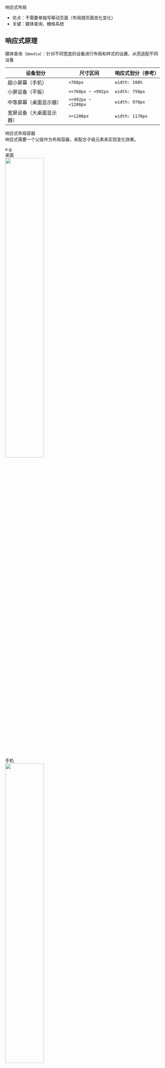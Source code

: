 

响应式布局
+ 优点：不需要单独写移动页面（布局随页面变化变化）
+ 关键：媒体查询、栅格系统

## 响应式原理

媒体查询（`@media`）：针对不同宽度的设备进行布局和样式的设置，从而适配不同设备

设备划分 | 尺寸区间 | 响应式划分（参考）
---     | ---      | ---
超小屏幕（手机）       |  `<768px`             | `width: 100%`
小屏设备（平板）       |  `>=768px ~ <992px`   | `width: 750px`
中等屏幕（桌面显示器）  |  `>=992px ~ <1200px`  | `width: 970px`
宽屏设备（大桌面显示器）|  `>=1200px`           | `width: 1170px`

响应式布局容器<br>
响应式需要一个父级作为布局容器，来配合子级元素来实现变化效果。

e.g.<br>
桌面<br>
<img src="images/auto-learn-bootstrap-20220603104520.png" width=50%/><br>
手机<br>
<img src="images/auto-learn-bootstrap-20220603104537.png" width=50%/>

e.g.
```html
<style>
  .container {
    height: 150px;
    background-color: pink;
    margin: 0 auto;
  }
  /* 超小屏幕 */
  @media screen and (max-width: 767px) {
    .container {
      width: 100%
    }
  }
  /* 小屏设备 */
  @media screen and (min-width: 768px) {
    .container {
      width: 750px
    }
  }
  /* 中等屏幕 */
  @media screen and (min-width: 992px) {
    .container {
      width: 970px
    }
  }
  /* 宽屏设备 */
  @media screen and (min-width: 1200px) {
    .container {
      width: 1170px
    }
  }
</style>
<!-- 响应式，需要一个布局容器 -->
<div class='container'></div>
```

### 案例：响应式导航

pc<br>
<img src="images/auto-learn-bootstrap-20220603110324.png" width=100%/><br>
phone<br>
<img src="images/auto-learn-bootstrap-20220603110254.png" width=100%/>

```html
<style>
  * {
    margin: 0;
    padding: 0;
  }
  ul {
    list-style: none;
  }
  .container {
    width: 750px;
    margin: 0 auto;
  }
  .container ul li {
    float: left;
    width: 93.75px;
    height: 90px;
    background-color: green;
  }
  @media screen and (max-width: 767px) {
    .container {
      width: 100%;
    }
    .container ul li {
      width: 33.33%
    }
  }
</style>
<div class='container'>
  <ul>
    <li>导航栏</li>
    <li>导航栏</li>
    <li>导航栏</li>
    <li>导航栏</li>
    <li>导航栏</li>
    <li>导航栏</li>
    <li>导航栏</li>
    <li>导航栏</li>
  </ul>
</div>
```

## Bootstrap 

+ 中文网：<https://www.bootcss.com/>
+ 官网：<https://getbootstrap.com/>

版本
+ 2.x.x：停止维护、兼容性好、代码不够简洁、功能不够完善。
+ 3.x.x：使用最多（2020）、稳定、但是放弃了IE6~7的维护
+ 4.x.x：...

><https://v3.bootcss.com/css/#overview-normalize>
> <br>
> 为了增强跨浏览器渲染的一致性，我们使用了 Normalize.css，这是由 Nicolas Gallagher 和 Jonathan Neal 维护的一个CSS 重置样式库。

### 开始

基本模板：<https://v3.bootcss.com/getting-started/#template>

```html
<!-- 使用IE最高版本内核渲染 -->
<meta http-equiv="X-UA-Compatible" content="IE=edge">
<!-- 试图的宽度和设备一致，默认的缩放比例和PC端一致，用户不能自行缩放 -->
<meta name="viewport" content="width=device-width, initial-scale=1">
<!-- 👆 meta标签*必须*放在最前面，任何其他内容都*必须*跟随其后！ -->
<title>Bootstrap 101 Template</title>

<!-- Bootstrap -->
<link rel="stylesheet" href="https://stackpath.bootstrapcdn.com/bootstrap/3.4.1/css/bootstrap.min.css" integrity="sha384-HSMxcRTRxnN+Bdg0JdbxYKrThecOKuH5zCYotlSAcp1+c8xmyTe9GYg1l9a69psu" crossorigin="anonymous">

<!-- HTML5 shim 和 Respond.js 是为了让 IE8 支持 HTML5 元素和媒体查询（media queries）功能 -->
<!-- 警告：通过 file:// 协议（就是直接将 html 页面拖拽到浏览器中）访问页面时 Respond.js 不起作用 -->
<!--[if lt IE 9]>
  <script src="https://fastly.jsdelivr.net/npm/html5shiv@3.7.3/dist/html5shiv.min.js"></script>
  <script src="https://fastly.jsdelivr.net/npm/respond.js@1.4.2/dest/respond.min.js"></script>
<![endif]-->

...

<body>
  <h1>你好，世界！</h1>

  <!-- jQuery (Bootstrap 的所有 JavaScript 插件都依赖 jQuery，所以必须放在前边) -->
  <script src="https://fastly.jsdelivr.net/npm/jquery@1.12.4/dist/jquery.min.js" integrity="sha384-nvAa0+6Qg9clwYCGGPpDQLVpLNn0fRaROjHqs13t4Ggj3Ez50XnGQqc/r8MhnRDZ" crossorigin="anonymous"></script>
  <!-- 加载 Bootstrap 的所有 JavaScript 插件。你也可以根据需要只加载单个插件。 -->
  <script src="https://stackpath.bootstrapcdn.com/bootstrap/3.4.1/js/bootstrap.min.js" integrity="sha384-aJ21OjlMXNL5UyIl/XNwTMqvzeRMZH2w8c5cRVpzpU8Y5bApTppSuUkhZXN0VxHd" crossorigin="anonymous"></script>
</body>
```

### 布局容器

Bootstrap 为容器和栅格系统包裹了一个 `.container` 容器（其中一个预定义类）

> `.container` 宽度单位的划分规则与上面一样。
> 还有其他划分规则的预定义类，如 `.container-fluid` 类
> + 流动式布局 `%`
> + 占据全部视点（`viewport`）的容器
> + 适合移动端开发

### 栅格系统

<https://v3.bootcss.com/css/#grid>

**栅格系统**（"grid systems"）是指将页面布局划分为等宽的列，然后通过列数的定义来模块化页面布局。

Bootstrap 提供了一套响应式、移动设备优先的流式栅格系统，随着屏幕或视口（viewpoint）尺寸的增加，系统会自动分为最多<font color='red'>12列</font>


> Bootstrap 里面 container 宽度是固定的，但是不同屏幕下，container 的宽度不同

<img src="images/auto-learn-bootstrap-20220603114711.png" width=100%/>

#### 栅格系统选项参数

<https://v3.bootcss.com/css/#grid-options>

通过下表可以详细查看 Bootstrap 的栅格系统是如何在多种屏幕设备上工作的。

<table>
<tr>
  <th></th>
  <th>超小屏幕 手机 (<768px)</th>
  <th>小屏幕 平板 (≥768px)</th>
  <th>中等屏幕 桌面显示器 (≥992px)</th>
  <th>大屏幕 大桌面显示器 (≥1200px)
</th>
</tr>
<tr>
  <td>栅格系统行为</td>
  <td>总是水平排列</td>
  <td colspan='3'>开始是堆叠在一起的，当大于这些阈值时将变为水平排列C
</td>
</tr>
<tr>
  <td> .container 最大宽度	</td>
  <td>None （自动）	</td>
  <td>750px		</td>
  <td>970px	</td>
  <td>1170px	</td>
</tr>
<tr>
  <td> 类前缀		</td>
<<<<<<< HEAD
  <td>.col-xs-	<br> （extra small）	</td>
  <td>.col-sm-	<br> （small）	</td>
  <td>.col-md-	<br> （medium）</td>
  <td>.col-lg-	<br> （large） </td>
=======
  <td>.col-xs-		</td>
  <td>.col-sm-		</td>
  <td>.col-md-	</td>
  <td>.col-lg-	</td>
>>>>>>> 9e55f42d85e4f7a03aa67e6563aa2e5927156b23
</tr>
<tr>
  <td > 列（column）数	</td>
  <td colspan='3'>12 	</td>
</tr>
<tr>
  <td> 最大列（column）宽	</td>
  <td>自动		</td>
  <td>~62px		</td>
  <td>~81px		</td>
  <td>~97px	</td>
</tr>
<tr>
  <td > 槽（gutter）宽		</td>
  <td colspan='3'>30px （每列左右均有 15px）	</td>
</tr>
<tr>
  <td > 可嵌套	</td>
  <td colspan='3'>是	</td>
</tr>
<tr>
  <td > 偏移（Offsets）		</td>
  <td colspan='3'>是	</td>
</tr>
<tr>
  <td > 列排序		</td>
  <td colspan='3'>是	</td>
</tr>
</table>

>技巧
>列嵌套中间加row可以消除margin
>```html
><div class='col-md-3'>
>  <div class='row'>
>    <div class='col-md-6'></div>
>    <div class='col-md-6'></div>
>  </div>
></div>
>```

#### 列偏移

<img src="images/auto-learn-bootstrap-20220603142229.png" width=100%/>

`.col-md-offset-*`

```html
<style>

</style>
<div class='container'>
    <div class='row'>
      <div class='col-md-4'>左侧</div>
      <div class='col-md-4 col-md-offset-4'>右侧</div>
    </div>
</div>
```

### 列排序

```html
<div class='container'>
  <div class='row'>
      <div class='col-md-4 col-lg-push-8'>左侧</div>
      <div class='col-md-8 col-lg-pull-4'>右侧</div>
  </div>
</div>
```

### 响应式工具


类名         | 超小 | 小屏 | 中屏 | 大屏
--           |  -- | -- | -- | --
`hidden-xs`  | 隐藏 | 显示 | 显示 | 显示 
`hidden-xm`  | 显示 | 隐藏 | 显示 | 显示
`hidden-md`  | 显示 | 显示 | 隐藏 | 显示
`hidden-lg`  | 显示 | 显示 | 显示 | 隐藏

相反， `visible-*`

### 组件

#### 按钮

<https://v3.bootcss.com/css/#buttons>




视频
+ <https://www.bilibili.com/video/BV1R7411s72K>
